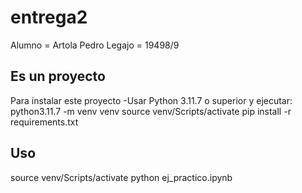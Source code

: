 entrega2
===========
Alumno = Artola Pedro
Legajo = 19498/9

Es un proyecto 
-----------------

Para instalar este proyecto
-Usar Python 3.11.7 o superior y ejecutar:
    python3.11.7 -m venv venv
    source venv/Scripts/activate
    pip install -r requirements.txt

Uso
----------------

source venv/Scripts/activate
python ej_practico.ipynb